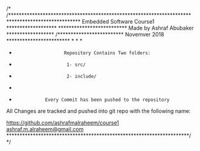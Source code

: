/* /*********************************************************************
**************************** Embedded Software Course1 *******************
************************** Made by Ashraf Abubaker ******************
/************************* Novemver 2018    ************************
*
* 
*
*                       Repository Contains Two folders: 
*                        1- src/
*                        2- include/
*                      
*                Every Commit has been pushed to the repository
 
All Changes are tracked and pushed into git repo with the following name: 

https://github.com/ashrafmalraheem/course1
ashraf.m.alraheem@gmail.com
*********************************************************************/
 */
